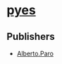 # [pyes](https://pypi.org/project/pyes)



## Publishers
- [Alberto.Paro](https://pypi.org/user/Alberto.Paro)

